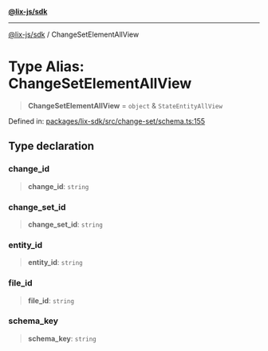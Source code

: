 [**@lix-js/sdk**](../README.md)

***

[@lix-js/sdk](../README.md) / ChangeSetElementAllView

# Type Alias: ChangeSetElementAllView

> **ChangeSetElementAllView** = `object` & `StateEntityAllView`

Defined in: [packages/lix-sdk/src/change-set/schema.ts:155](https://github.com/opral/monorepo/blob/3bcc1f95be292671fbdc30a84e807512030f233b/packages/lix-sdk/src/change-set/schema.ts#L155)

## Type declaration

### change\_id

> **change\_id**: `string`

### change\_set\_id

> **change\_set\_id**: `string`

### entity\_id

> **entity\_id**: `string`

### file\_id

> **file\_id**: `string`

### schema\_key

> **schema\_key**: `string`
